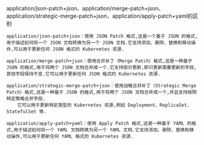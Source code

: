 application/json-patch+json、application/merge-patch+json、application/strategic-merge-patch+json、application/apply-patch+yaml的区别

```
application/json-patch+json：使用 JSON Patch 格式,这是一个基于 JSON 的格式,用于描述如何将一个 JSON 文档转换为另一个 JSON 文档.它支持添加、删除、替换和移动操作,可以用于更新任何 JSON 格式的 Kubernetes 资源.

application/merge-patch+json：使用合并补丁（Merge Patch）格式,这是一种基于 JSON 的格式,用于将两个 JSON 文档合并成一个.它支持部分更新,即只更新需要更新的字段,其他字段保持不变.它可以用于更新任何 JSON 格式的 Kubernetes 资源.

application/strategic-merge-patch+json：使用战略合并补丁（Strategic Merge Patch）格式,这是一种基于 JSON 的格式,用于将两个 JSON 文档合并成一个,并且支持按照特定策略合并字段.
    它可以用于更新特定类型的 Kubernetes 资源,例如 Deployment、ReplicaSet、StatefulSet 等.

application/apply-patch+yaml：使用 Apply Patch 格式,这是一种基于 YAML 的格式,用于描述如何将一个 YAML 文档转换为另一个 YAML 文档.它支持添加、删除、替换和移动操作,可以用于更新任何 YAML 格式的 Kubernetes 资源.
```